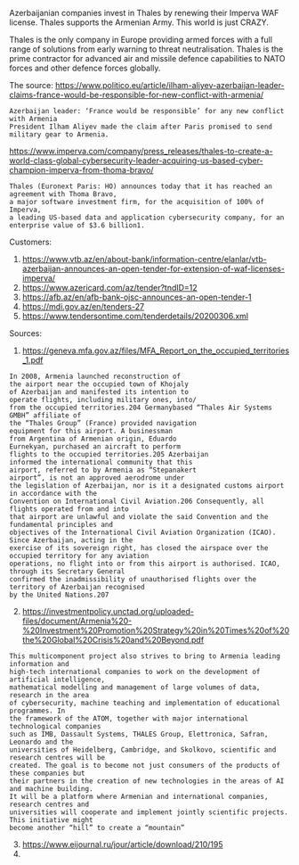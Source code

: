 Azerbaijanian companies invest in Thales by renewing their Imperva WAF license.
Thales supports the Armenian Army.
This world is just CRAZY.

Thales is the only company in Europe providing armed forces with a full range of solutions from early warning to threat neutralisation. Thales is the prime contractor for advanced air and missile defence capabilities to NATO forces and other defence forces globally.

The source:
https://www.politico.eu/article/ilham-aliyev-azerbaijan-leader-claims-france-would-be-responsible-for-new-conflict-with-armenia/
```
Azerbaijan leader: ‘France would be responsible’ for any new conflict with Armenia
President Ilham Aliyev made the claim after Paris promised to send military gear to Armenia.
```

https://www.imperva.com/company/press_releases/thales-to-create-a-world-class-global-cybersecurity-leader-acquiring-us-based-cyber-champion-imperva-from-thoma-bravo/
```
Thales (Euronext Paris: HO) announces today that it has reached an agreement with Thoma Bravo,
a major software investment firm, for the acquisition of 100% of Imperva,
a leading US-based data and application cybersecurity company, for an enterprise value of $3.6 billion1.
```

Customers:
1. https://www.vtb.az/en/about-bank/information-centre/elanlar/vtb-azerbaijan-announces-an-open-tender-for-extension-of-waf-licenses-imperva/
2. https://www.azericard.com/az/tender?tndID=12
3. https://afb.az/en/afb-bank-ojsc-announces-an-open-tender-1
4. https://mdi.gov.az/en/tenders-27
5. https://www.tendersontime.com/tenderdetails/20200306.xml

Sources:
1. https://geneva.mfa.gov.az/files/MFA_Report_on_the_occupied_territories_1.pdf
```
In 2008, Armenia launched reconstruction of
the airport near the occupied town of Khojaly
of Azerbaijan and manifested its intention to
operate flights, including military ones, into/
from the occupied territories.204 Germanybased “Thales Air Systems GMBH” affiliate of
the “Thales Group” (France) provided navigation
equipment for this airport. A businessman
from Argentina of Armenian origin, Eduardo
Eurnekyan, purchased an aircraft to perform
flights to the occupied territories.205 Azerbaijan
informed the international community that this
airport, referred to by Armenia as “Stepanakert
airport”, is not an approved aerodrome under
the legislation of Azerbaijan, nor is it a designated customs airport in accordance with the
Convention on International Civil Aviation.206 Consequently, all flights operated from and into
that airport are unlawful and violate the said Convention and the fundamental principles and
objectives of the International Civil Aviation Organization (ICAO). Since Azerbaijan, acting in the
exercise of its sovereign right, has closed the airspace over the occupied territory for any aviation
operations, no flight into or from this airport is authorised. ICAO, through its Secretary General
confirmed the inadmissibility of unauthorised flights over the territory of Azerbaijan recognised
by the United Nations.207
```
2. https://investmentpolicy.unctad.org/uploaded-files/document/Armenia%20-%20Investment%20Promotion%20Strategy%20in%20Times%20of%20the%20Global%20Crisis%20and%20Beyond.pdf
```
This multicomponent project also strives to bring to Armenia leading information and
high-tech international companies to work on the development of artificial intelligence,
mathematical modelling and management of large volumes of data, research in the area
of cybersecurity, machine teaching and implementation of educational programmes. In
the framework of the ATOM, together with major international technological companies
such as IMB, Dassault Systems, THALES Group, Elettronica, Safran, Leonardo and the
universities of Heidelberg, Cambridge, and Skolkovo, scientific and research centres will be
created. The goal is to become not just consumers of the products of these companies but
their partners in the creation of new technologies in the areas of AI and machine building.
It will be a platform where Armenian and international companies, research centres and
universities will cooperate and implement jointly scientific projects. This initiative might
become another “hill” to create a “mountain”
```
3. https://www.eijournal.ru/jour/article/download/210/195
4. 
